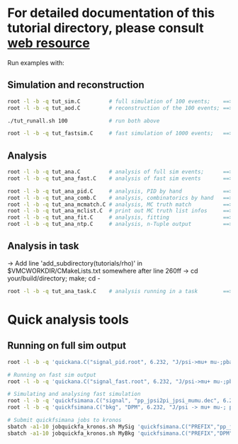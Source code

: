 # For detailed documentation of this tutorial directory, please consult [web resource](http://panda-wiki.gsi.de/cgi-bin/view/Computing/PandaRootRhoTutorial)

Run examples with:

## Simulation and reconstruction

```bash
root -l -b -q tut_sim.C         # full simulation of 100 events;    ==> signal_sim.root, signal_par.root
root -l -b -q tut_aod.C         # reconstruction of the 100 events; ==> signal_pid.root

./tut_runall.sh 100             # run both above

root -l -b -q tut_fastsim.C     # fast simulation of 1000 events;   ==> signal_fast.root
```

## Analysis

```bash
root -l -b -q tut_ana.C         # analysis of full sim events;      ==> signal_ana.root
root -l -b -q tut_ana_fast.C    # analysis of fast sim events       ==> signal_ana_fast.root

root -l -b -q tut_ana_pid.C     # analysis, PID by hand             ==> signal_ana_pid.root
root -l -b -q tut_ana_comb.C    # analysis, combinatorics by hand   ==> signal_ana_comb.root
root -l -b -q tut_ana_mcmatch.C # analysis, MC truth match          ==> signal_ana_mcmatch.root
root -l -b -q tut_ana_mclist.C  # print out MC truth list infos     ==> console text output 
root -l -b -q tut_ana_fit.C     # analysis, fitting                 ==> signal_ana_fit.root
root -l -b -q tut_ana_ntp.C     # analysis, n-Tuple output          ==> signal_ana_ntp.root
```

## Analysis in task

-> Add line 'add_subdirectory(tutorials/rho)' in $VMCWORKDIR/CMakeLists.txt somewhere after line 260ff
-> cd your/build/directory; make; cd -

```bash
root -l -b -q tut_ana_task.C    # analysis running in a task        ==> signal_ana_task.root
```

# Quick analysis tools

## Running on full sim output

```bash
root -l -b -q 'quickana.C("signal_pid.root", 6.232, "J/psi->mu+ mu-;pbarpSystem->J/psi pi+ pi-", 0, "fit4c:fitvtx:mwin(J/psi)=0.8")'    #  ==> signal_pid_ana.root

# Running on fast sim output
root -l -b -q 'quickana.C("signal_fast.root", 6.232, "J/psi->mu+ mu-;pbarpSystem->J/psi pi+ pi-", 0, "fit4c:fitvtx:mwin(J/psi)=0.8",1)' #  ==> signal_fast_ana.root

# Simulating and analysing fast simulation
root -l -b -q 'quickfsimana.C("signal", "pp_jpsi2pi_jpsi_mumu.dec", 6.232, "J/psi -> mu+ mu-; pbarpSystem -> J/psi pi+ pi-", 1000, "fit4c:fitvtx:mwin=0.8")' # ==> signal_0_ana.root  (1000 ev)
root -l -b -q 'quickfsimana.C("bkg", "DPM", 6.232, "J/psi -> mu+ mu-; pbarpSystem -> J/psi pi+ pi-", 10000, "fit4c:fitvtx:mwin=0.8")'                        # ==> bkg_o_ana.root    (10000 ev)

# Submit quickfsimana jobs to kronos
sbatch -a1-10 jobquickfa_kronos.sh MySig 'quickfsimana.C("PREFIX","pp_jpsi2pi_jpsi_mumu.dec",7.0,"J/psi->e+ e-;pbp0->J/psi pi+ pi-",10,"fit4c:fitvtx:mwin=0.8",0,RUN)'
sbatch -a1-10 jobquickfa_kronos.sh MyBkg 'quickfsimana.C("PREFIX","DPM",7.0,"J/psi->e+ e-;pbp0->J/psi pi+ pi-",10,"fit4c:fitvtx:mwin=0.8",0,RUN)'
```

